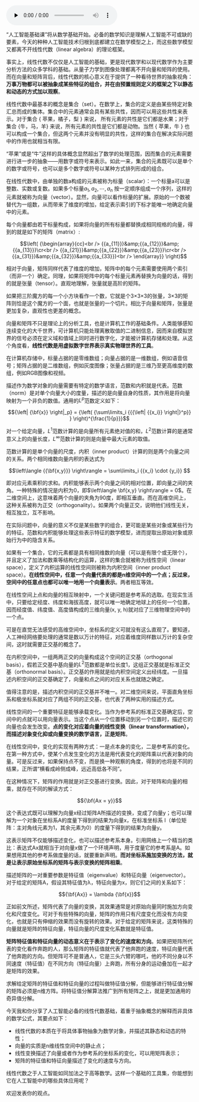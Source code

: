 <audio id="audio" title="01 数学基础 | 九层之台，起于累土：线性代数" controls="" preload="none"><source id="mp3" src="https://static001.geekbang.org/resource/audio/93/b9/937f2e0944eb11824c001fb5cfeee3b9.mp3"></audio>

“人工智能基础课”将从数学基础开始。必备的数学知识是理解人工智能不可或缺的要素，今天的种种人工智能技术归根到底都建立在数学模型之上，而这些数学模型又都离不开线性代数（linear algebra）的理论框架。

事实上，线性代数不仅仅是人工智能的基础，更是现代数学和以现代数学作为主要分析方法的众多学科的基础。从量子力学到图像处理都离不开向量和矩阵的使用。而在向量和矩阵背后，线性代数的核心意义在于提供了⼀种看待世界的抽象视角：**万事万物都可以被抽象成某些特征的组合，并在由预置规则定义的框架之下以静态和动态的方式加以观察**。

线性代数中最基本的概念是集合（set）。在数学上，集合的定义是由某些特定对象汇总而成的集体。集合中的元素通常会具有某些共性，因而可以用这些共性来表示。对于集合 { 苹果，橘子，梨 } 来说， 所有元素的共性是它们都是水果；对于集合 {牛，马，羊} 来说，所有元素的共性是它们都是动物。当然 { 苹果，牛 } 也可以构成一个集合，但这两个元素并没有明显的共性，这样的集合在解决实际问题中的作用也就相当有限。

“苹果”或是“牛”这样的具体概念显然超出了数学的处理范围，因而集合的元素需要进行进一步的抽象——用数字或符号来表示。如此一来，集合的元素既可以是单个的数字或符号，也可以是多个数字或符号以某种方式排列形成的组合。

在线性代数中，由单独的数a构成的元素被称为标量（scalar）：一个标量a可以是整数、实数或复数。如果多个标量${ a_1, a_2, \cdots, a_n}$ 按一定顺序组成一个序列，这样的元素就被称为向量（vector）。显然，向量可以看作标量的扩展。原始的一个数被替代为一组数，从而带来了维度的增加，给定表示索引的下标才能唯一地确定向量中的元素。

每个向量都由若干标量构成，如果将向量的所有标量都替换成相同规格的向量，得到的就是如下的矩阵（matrix）:

$$\left( {\begin{array}{cc}<br />
{{a_{11}}}&amp;{{a_{12}}}&amp;{{a_{13}}}\cr<br />
{{a_{21}}}&amp;{{a_{22}}}&amp;{{a_{23}}}\cr<br />
{{a_{31}}}&amp;{{a_{32}}}&amp;{{a_{33}}}<br />
\end{array}} \right)$$

相对于向量，矩阵同样代表了维度的增加，矩阵中的每个元素需要使用两个索引（而非一个）确定。同理，如果将矩阵中的每个标量元素再替换为向量的话，得到的就是张量（tensor）。直观地理解，张量就是高阶的矩阵。

如果把三阶魔方的每一个小方块看作一个数，它就是个3×3×3的张量，3×3的矩阵则恰是这个魔方的一个面，也就是张量的一个切片。相比于向量和矩阵，张量是更加复杂，直观性也更差的概念。

向量和矩阵不只是理论上的分析工具，也是计算机工作的基础条件。人类能够感知连续变化的大千世界，可计算机只能处理离散取值的二进制信息，因而来自模拟世界的信号必须在定义域和值域上同时进行数字化，才能被计算机存储和处理。从这个角度看，**线性代数是用虚拟数字世界表示真实物理世界的工具**。

在计算机存储中，标量占据的是零维数组；向量占据的是一维数组，例如语音信号；矩阵占据的是二维数组，例如灰度图像；张量占据的是三维乃至更高维度的数组，例如RGB图像和视频。

描述作为数学对象的向量需要有特定的数学语言，范数和内积就是代表。范数（norm）是对单个向量大小的度量，描述的是向量自身的性质，其作用是将向量映射为一个非负的数值。通用的$L ^ p$范数定义如下：

$${\left| {\bf{x}} \right|_p} = {\left( {\sum\limits_i {{{\left| {{x_i}} \right|}^p}} } \right)^{\frac{1}{p}}}$$

对⼀个给定向量，$L ^ 1$范数计算的是向量所有元素绝对值的和，$L ^ 2$范数计算的是通常意义上的向量长度，$L ^ {\infty}$范数计算的则是向量中最大元素的取值。

范数计算的是单个向量的尺度，内积（inner product）计算的则是两个向量之间的关系。两个相同维数向量内积的表达式为

$$\left\langle {{\bf{x,y}}} \right\rangle  = \sum\limits_i {{x_i} \cdot {y_i}} $$

即对应元素乘积的求和。内积能够表示两个向量之间的相对位置，即向量之间的夹角。一种特殊的情况是内积为0，即$\left\langle \bf{x,y} \right\rangle = 0$。在二维空间上，这意味着两个向量的夹角为90度，即相互垂直。而在高维空间上，这种关系被称为正交（orthogonality）。如果两个向量正交，说明他们线性无关，相互独立，互不影响。

在实际问题中，向量的意义不仅是某些数字的组合，更可能是某些对象或某些行为的特征。范数和内积能够处理这些表示特征的数学模型，进而提取出原始对象或原始行为中的隐含关系。

如果有一个集合，它的元素都是具有相同维数的向量（可以是有限个或无限个）， 并且定义了加法和数乘等结构化的运算，这样的集合就被称为线性空间（linear space），定义了内积运算的线性空间则被称为内积空间（inner product space）。**在线性空间中，任意一个向量代表的都是n维空间中的一个点；反过来， 空间中的任意点也都可以唯一地用一个向量表示**。两者相互等效。

在线性空间上点和向量的相互映射中，一个关键问题是参考系的选取。在现实生活中，只要给定经度、纬度和海拔高度，就可以唯一地确定地球上的任何一个位置，因而经度值、纬度值、高度值构成的三维向量(x, y, h)就对应了三维物理空间中的⼀个点。

可是在直觉无法感受的高维空间中，坐标系的定义可就没有这么直观了。要知道，人工神经网络要处理的通常是数以万计的特征，对应着维度同样数以万计的复杂空间，这时就需要正交基的概念了。

在内积空间中，一组两两正交的向量构成这个空间的正交基（orthogonal basis），假若正交基中基向量的$L ^ 2$范数都是单位长度1，这组正交基就是标准正交基（orthonormal basis）。正交基的作用就是给内积空间定义出经纬度。⼀旦描述内积空间的正交基确定了，向量和点之间的对应关系也就随之确定。

值得注意的是，描述内积空间的正交基并不唯一。对二维空间来说，平面直角坐标系和极坐标系就对应了两组不同的正交基，也代表了两种实用的描述方式。

线性空间的一个重要特征是能够承载变化。当作为参考系的标准正交基确定后，空间中的点就可以用向量表示。当这个点从一个位置移动到另一个位置时，描述它的向量也会发生改变。**点的变化对应着向量的线性变换（linear transformation），而描述对象变化抑或向量变换的数学语言，正是矩阵**。

在线性空间中，变化的实现有两种方式：一是点本身的变化，二是参考系的变化。在第一种方式中，使某个点发生变化的方法是用代表变化的矩阵乘以代表对象的向量。可是反过来，如果保持点不变，而是换一种观察的角度，得到的也将是不同的结果，正所谓“横看成岭侧成峰，远近高低各不同”。

在这种情况下，矩阵的作用就是对正交基进行变换。因此，对于矩阵和向量的相乘，就存在不同的解读方式：

$${\bf{Ax = y}}$$

这个表达式既可以理解为向量x经过矩阵A所描述的变换，变成了向量y；也可以理解为一个对象在坐标系A的度量下得到的结果为向量x，在标准坐标系 I（单位矩阵：主对角线元素为1，其余元素为0）的度量下得到的结果为向量y。

这表示矩阵不仅能够描述变化，也可以描述参考系本身。引用网络上一个精当的类比：表达式Ax就相当于对向量x做了一个环境声明，用于度量它的参考系是A。如果想用其他的参考系做度量的话，就要重新声明。**而对坐标系施加变换的方法，就是让表示原始坐标系的矩阵与表示变换的矩阵相乘**。

描述矩阵的⼀对重要参数是特征值（eigenvalue）和特征向量（eigenvector）。对于给定的矩阵A，假设其特征值为λ，特征向量为x，则它们之间的关系如下：

$${\bf{Ax}} = \lambda {\bf{x}}$$

正如前文所述，矩阵代表了向量的变换，其效果通常是对原始向量同时施加方向变化和尺度变化。可对于有些特殊的向量，矩阵的作用只有尺度变化而没有方向变化，也就是只有伸缩的效果而没有旋转的效果。对于给定的矩阵来说，这类特殊的向量就是矩阵的特征向量，特征向量的尺度变化系数就是特征值。

**矩阵特征值和特征向量的动态意义在于表示了变化的速度和方向**。如果把矩阵所代表的变化看作奔跑的人，那么矩阵的特征值就代表了他奔跑的速度，特征向量代表了他奔跑的方向。但矩阵可不是普通人，它是三头六臂的哪吒，他的不同分身以不同速度（特征值）在不同方向（特征向量）上奔跑，所有分身的运动叠加在⼀起才是矩阵的效果。

求解给定矩阵的特征值和特征向量的过程叫做特征值分解，但能够进行特征值分解的矩阵必须是n维方阵。将特征值分解算法推广到所有矩阵之上，就是更加通用的奇异值分解。

今天我和你分享了人工智能必备的线性代数基础，着重于抽象概念的解释而非具体的数学公式，其要点如下：

- 线性代数的本质在于将具体事物抽象为数学对象，并描述其静态和动态的特性；
- 向量的实质是n维线性空间中的静止点；
- 线性变换描述了向量或者作为参考系的坐标系的变化，可以用矩阵表示；
- 矩阵的特征值和特征向量描述了变化的速度与方向。

线性代数之于人工智能如同加法之于高等数学。这样一个基础的工具集，你能想到它在人工智能中的哪些具体应用呢？

欢迎发表你的观点。

<img src="https://static001.geekbang.org/resource/image/e4/a2/e4111df16317c6c9a400ed9494c2f8a2.jpg" alt="" />


